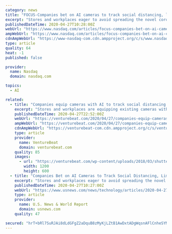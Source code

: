 ```yaml
---
category: news
title: "FOCUS-Companies bet on AI cameras to track social distancing, limit liability"
excerpt: "Stores and workplaces eager to avoid spreading the novel coronavirus are equipping existing security cameras with artificial intelligence software that can track compliance with health guidelines including social distancing and mask-wearing."
publishedDateTime: 2020-04-27T10:28:00Z
webUrl: "https://www.nasdaq.com/articles/focus-companies-bet-on-ai-cameras-to-track-social-distancing-limit-liability-2020-04-27"
ampWebUrl: "https://www.nasdaq.com/articles/focus-companies-bet-on-ai-cameras-to-track-social-distancing-limit-liability-2020-04-27?amp"
cdnAmpWebUrl: "https://www-nasdaq-com.cdn.ampproject.org/c/s/www.nasdaq.com/articles/focus-companies-bet-on-ai-cameras-to-track-social-distancing-limit-liability-2020-04-27?amp"
type: article
quality: 64
heat: -1
published: false

provider:
  name: Nasdaq
  domain: nasdaq.com

topics:
  - AI

related:
  - title: "Companies equip cameras with AI to track social distancing and mask-wearing"
    excerpt: "Stores and workplaces are equipping existing cameras with AI software that can track compliance with guidelines like social distancing and mask-wearing."
    publishedDateTime: 2020-04-27T22:52:00Z
    webUrl: "https://venturebeat.com/2020/04/27/companies-equip-cameras-with-ai-to-track-social-distancing-and-mask-wearing/"
    ampWebUrl: "https://venturebeat.com/2020/04/27/companies-equip-cameras-with-ai-to-track-social-distancing-and-mask-wearing/amp/"
    cdnAmpWebUrl: "https://venturebeat-com.cdn.ampproject.org/c/s/venturebeat.com/2020/04/27/companies-equip-cameras-with-ai-to-track-social-distancing-and-mask-wearing/amp/"
    type: article
    provider:
      name: VentureBeat
      domain: venturebeat.com
    quality: 85
    images:
      - url: "https://venturebeat.com/wp-content/uploads/2018/03/shutterstock_731158624-e1576819636533.jpg?fit=1200%2C600&strip=all"
        width: 1200
        height: 600
  - title: "Companies Bet on AI Cameras to Track Social Distancing, Limit Liability"
    excerpt: "Stores and workplaces eager to avoid spreading the novel coronavirus are equipping existing security cameras with artificial intelligence software that can track compliance with health guidelines including social distancing and mask-wearing."
    publishedDateTime: 2020-04-27T10:27:00Z
    webUrl: "https://www.usnews.com/news/technology/articles/2020-04-27/companies-bet-on-ai-cameras-to-track-social-distancing-limit-liability"
    type: article
    provider:
      name: U.S. News & World Report
      domain: usnews.com
    quality: 47

secured: "hrT+bRl7SuRJAi8dLdGFgZ2aDquB8zMyKjLZtB1AwDxtADgWqsnAFlCnheSYMcZGKbyGrULmDL8MWIx/Khl3gJq6xURPpZ3MKi9YPe9s7h4O7GNdGxRM0oApuMRRJrMSw/Nk2wAGDsKxudbNZgm5MptxOlU/P44oDtm3aRdytdp3t/m86EbM+MtOJYB8TKFCldM349QsPGHTPZRXQxURFAf90mrYxcWHL+TNk84GwRl3fr3v1JyLndac/P/B1GMg5DxGlDItfY+uBt3ut8r9eN1Y44tns+fzLU9CmbfODRmphgH71gC+IWuAsUw6aWhnCHz0Sqf2V4Es7TtWOHwqUqJHKy3lWH1VYGYaBOERClv+GtMRBVHboapulNUtlxMc2TNA5/uw1GGd2sjLnH1tzswvuK5O5zdYICwGO/VlI2MR+2nW9EKo9ZgK+6pWBH8jknpSXvbCGaxeaKbSM/LVrzPhmY1Jmhe2SQyKVzyUb3U=;gXaIUAAKaBj2IW1AYDfNjQ=="
---
```


